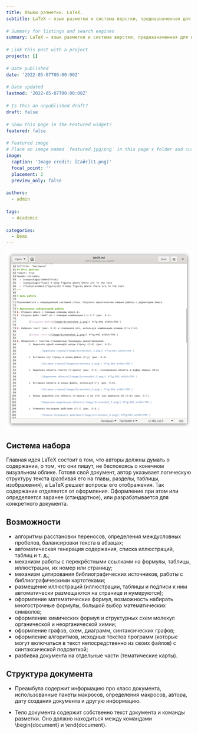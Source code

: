```yaml
---
title: Языки разметки. LaTeX.
subtitle: LaTeX — язык разметки и система верстки, предназначенная для набора научных текстов.

# Summary for listings and search engines
summary: LaTeX — язык разметки и система верстки, предназначенная для набора научных текстов.

# Link this post with a project
projects: []

# Date published
date: '2022-05-07T00:00:00Z'

# Date updated
lastmod: '2022-05-07T00:00:00Z'

# Is this an unpublished draft?
draft: false

# Show this page in the Featured widget?
featured: false

# Featured image
# Place an image named `featured.jpg/png` in this page's folder and customize its options here.
image:
  caption: 'Image credit: [Сайт](1.png)'
  focal_point: ''
  placement: 2
  preview_only: false

authors:
  - admin

tags:
  - Academic

categories:
  - Demo
---
```


![Сайт](1.png)

## Система набора

Главная идея LaTeX состоит в том, что авторы должны думать о содержании, о том, что они пишут, не беспокоясь о конечном визуальном облике. Готовя свой документ, автор указывает логическую структуру текста (разбивая его на главы, разделы, таблицы, изображения), а LaTeX решает вопросы его отображения. Так содержание отделяется от оформления. Оформление при этом или определяется заранее (стандартное), или разрабатывается для конкретного документа.

## Возможности

- алгоритмы расстановки переносов, определения междусловных пробелов, балансировки текста в абзацах;
- автоматическая генерация содержания, списка иллюстраций, таблиц и т. д.;
- механизм работы с перекрёстными ссылками на формулы, таблицы, иллюстрации, их номер или страницу;
- механизм цитирования библиографических источников, работы с библиографическими картотеками;
- размещение иллюстраций (иллюстрации, таблицы и подписи к ним автоматически размещаются на странице и нумеруются);
- оформление математических формул, возможность набирать многострочные формулы, большой выбор математических символов;
- оформление химических формул и структурных схем молекул органической и неорганической химии;
- оформление графов, схем, диаграмм, синтаксических графов;
- оформление алгоритмов, исходных текстов программ (которые могут включаться в текст непосредственно из своих файлов) с синтаксической подсветкой;
- разбивка документа на отдельные части (тематические карты).

## Структура документа

- Преамбула содержит информацию про класс документа, использованные пакеты макросов, определения макросов, автора, дату создания документа и другую информацию.

- Тело документа содержит собственно текст документа и команды разметки. Оно должно находиться между командами \begin{document} и \end{document}.
